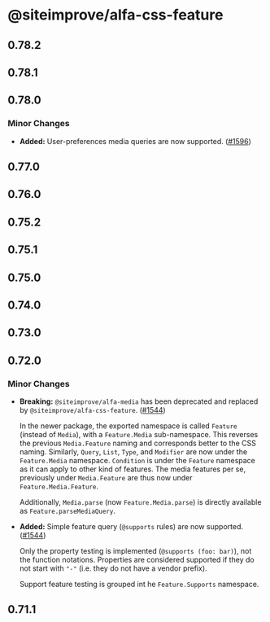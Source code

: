 # @siteimprove/alfa-css-feature

## 0.78.2

## 0.78.1

## 0.78.0

### Minor Changes

- **Added:** User-preferences media queries are now supported. ([#1596](https://github.com/Siteimprove/alfa/pull/1596))

## 0.77.0

## 0.76.0

## 0.75.2

## 0.75.1

## 0.75.0

## 0.74.0

## 0.73.0

## 0.72.0

### Minor Changes

- **Breaking:** `@siteimprove/alfa-media` has been deprecated and replaced by `@siteimprove/alfa-css-feature`. ([#1544](https://github.com/Siteimprove/alfa/pull/1544))

  In the newer package, the exported namespace is called `Feature` (instead of `Media`), with a `Feature.Media` sub-namespace. This reverses the previous `Media.Feature` naming and corresponds better to the CSS naming. Similarly, `Query`, `List`, `Type`, and `Modifier` are now under the `Feature.Media` namespace. `Condition` is under the `Feature` namespace as it can apply to other kind of features. The media features per se, previously under `Media.Feature` are thus now under `Feature.Media.Feature`.

  Additionally, `Media.parse` (now `Feature.Media.parse`) is directly available as `Feature.parseMediaQuery`.

- **Added:** Simple feature query (`@supports` rules) are now supported. ([#1544](https://github.com/Siteimprove/alfa/pull/1544))

  Only the property testing is implemented (`@supports (foo: bar)`), not the function notations. Properties are considered supported if they do not start with `"-"` (i.e. they do not have a vendor prefix).

  Support feature testing is grouped int he `Feature.Supports` namespace.

## 0.71.1
